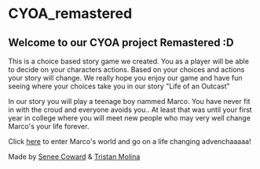 # CYOA_remastered

## Welcome to our CYOA project Remastered :D

This is a choice based story game we created. You as a player will be able to decide on your characters actions. Based on your choices and actions your story will change. We really hope you enjoy our game and have fun seeing where your choices take you in our story "Life of an Outcast"

In our story you will play a teenage boy nammed Marco. You have never fit in with the croud and everyone avoids you.. At least that was until your first year in college where you will meet new people who may very well change Marco's your life forever.

Click [here](situations/wake-up.md) to enter Marco's world and go on a life changing advenchaaaaa!

Made by [Senee Coward](https://github.com/seneec7794) & [Tristan Molina](https://github.com/tristanm7522)
